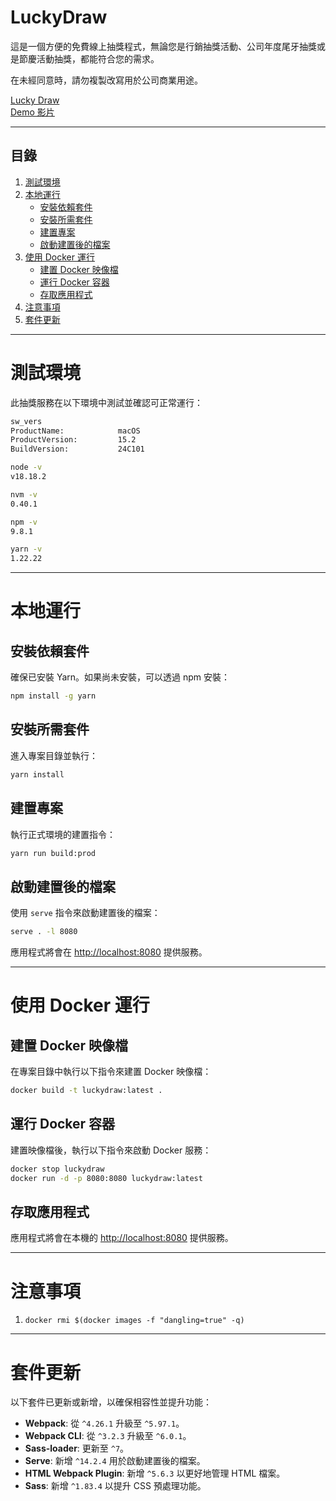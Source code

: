 # LuckyDraw

這是一個方便的免費線上抽獎程式，無論您是行銷抽獎活動、公司年度尾牙抽獎或是節慶活動抽獎，都能符合您的需求。

在未經同意時，請勿複製改寫用於公司商業用途。

[Lucky Draw](https://apan1121.github.io/luckydraw/)  
[Demo 影片](https://www.youtube.com/watch?v=Vp7fli021d8)

---

## 目錄
1. [測試環境](#測試環境)
2. [本地運行](#本地運行)
   - [安裝依賴套件](#安裝依賴套件)
   - [安裝所需套件](#安裝所需套件)
   - [建置專案](#建置專案)
   - [啟動建置後的檔案](#啟動建置後的檔案)
3. [使用 Docker 運行](#使用-docker-運行)
   - [建置 Docker 映像檔](#建置-docker-映像檔)
   - [運行 Docker 容器](#運行-docker-容器)
   - [存取應用程式](#存取應用程式)
4. [注意事項](#注意事項)
5. [套件更新](#套件更新)

---
# 測試環境
此抽獎服務在以下環境中測試並確認可正常運行：

```bash
sw_vers
ProductName:            macOS
ProductVersion:         15.2
BuildVersion:           24C101

node -v
v18.18.2

nvm -v
0.40.1

npm -v
9.8.1

yarn -v
1.22.22
```
---

# 本地運行

## 安裝依賴套件
確保已安裝 Yarn。如果尚未安裝，可以透過 npm 安裝：

```bash
npm install -g yarn
```

## 安裝所需套件
進入專案目錄並執行：

```bash
yarn install
```

## 建置專案
執行正式環境的建置指令：

```bash
yarn run build:prod
```

## 啟動建置後的檔案
使用 `serve` 指令來啟動建置後的檔案：

```bash
serve . -l 8080
```

應用程式將會在 [http://localhost:8080](http://localhost:8080) 提供服務。

---

# 使用 Docker 運行

## 建置 Docker 映像檔
在專案目錄中執行以下指令來建置 Docker 映像檔：

```bash
docker build -t luckydraw:latest .
```

## 運行 Docker 容器
建置映像檔後，執行以下指令來啟動 Docker 服務：

```bash
docker stop luckydraw
docker run -d -p 8080:8080 luckydraw:latest
```

## 存取應用程式
應用程式將會在本機的 [http://localhost:8080](http://localhost:8080) 提供服務。

---

# 注意事項
1. `docker rmi $(docker images -f "dangling=true" -q)`

---

# 套件更新

以下套件已更新或新增，以確保相容性並提升功能：

- **Webpack**: 從 `^4.26.1` 升級至 `^5.97.1`。
- **Webpack CLI**: 從 `^3.2.3` 升級至 `^6.0.1`。
- **Sass-loader**: 更新至 `^7`。
- **Serve**: 新增 `^14.2.4` 用於啟動建置後的檔案。
- **HTML Webpack Plugin**: 新增 `^5.6.3` 以更好地管理 HTML 檔案。
- **Sass**: 新增 `^1.83.4` 以提升 CSS 預處理功能。